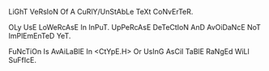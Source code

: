 LiGhT VeRsIoN Of A CuRlY/UnStAbLe TeXt CoNvErTeR.

OLy UsE LoWeRcAsE In InPuT. UpPeRcAsE DeTeCtIoN AnD AvOiDaNcE NoT ImPlEmEnTeD YeT.

FuNcTiOn Is AvAiLaBlE In <CtYpE.H> Or UsInG AsCiI TaBlE RaNgEd WiLl SuFfIcE.
